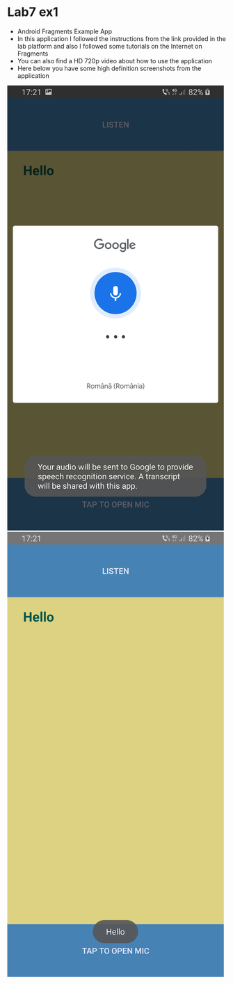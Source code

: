  # Lab7 ex1

* Android Fragments Example App
* In this application I followed the instructions from the link provided in the lab platform and also I followed some tutorials on the Internet on Fragments
* You can also find a HD 720p video about how to use the application
* Here below you have some high definition screenshots from the application


![](ss1.jpg)
![](ss2.jpg)

